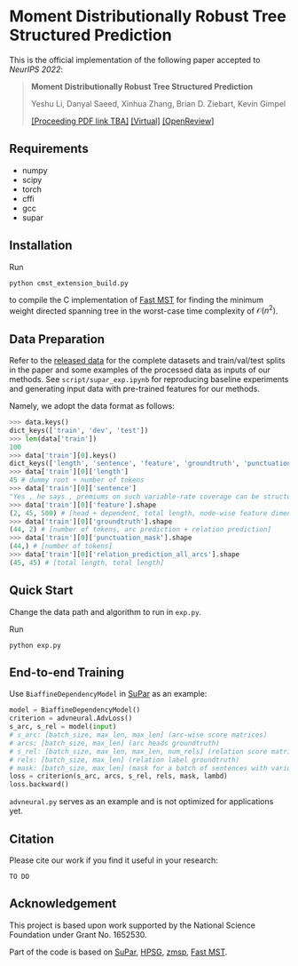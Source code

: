 # Moment Distributionally Robust Tree Structured Prediction

This is the official implementation of the following paper accepted to *NeurIPS 2022*:

> **Moment Distributionally Robust Tree Structured Prediction**
> 
> Yeshu Li, Danyal Saeed, Xinhua Zhang, Brian D. Ziebart, Kevin Gimpel
> 
> [[Proceeding PDF link TBA]]() [[Virtual]](https://nips.cc/virtual/2022/poster/54233) [[OpenReview]](https://openreview.net/forum?id=Tq2XqINV1Jz)

## Requirements

- numpy
- scipy
- torch
- cffi
- gcc
- supar

## Installation

Run

```shell
python cmst_extension_build.py
```

to compile the C implementation of [Fast MST](https://github.com/stanojevic/Fast-MST-Algorithm) for finding the minimum weight directed spanning tree in the worst-case time complexity of $\mathcal{O}(n^2)$.

## Data Preparation

Refer to the [released data](https://github.com/DanielLeee/drtreesp/releases/download/data/data.zip) for the complete datasets and train/val/test splits in the paper and some examples of the processed data as inputs of our methods. See `script/supar_exp.ipynb` for reproducing baseline experiments and generating input data with pre-trained features for our methods.

Namely, we adopt the data format as follows:

```Python REPL
>>> data.keys()
dict_keys(['train', 'dev', 'test'])
>>> len(data['train'])
100
>>> data['train'][0].keys()
dict_keys(['length', 'sentence', 'feature', 'groundtruth', 'punctuation_mask', 'relation_prediction_all_arcs'])
>>> data['train'][0]['length']
45 # dummy root + number of tokens
>>> data['train'][0]['sentence']
"Yes , he says , premiums on such variable-rate coverage can be structured to `` vanish '' after a certain period -- but usually only if interest rates stay high enough to generate sufficient cash to cover the annual cost of insurance protection ."
>>> data['train'][0]['feature'].shape
(2, 45, 500) # [head + dependent, total length, node-wise feature dimension]
>>> data['train'][0]['groundtruth'].shape
(44, 2) # [number of tokens, arc prediction + relation prediction]
>>> data['train'][0]['punctuation_mask'].shape
(44,) # [number of tokens]
>>> data['train'][0]['relation_prediction_all_arcs'].shape
(45, 45) # [total length, total length]
```

## Quick Start

Change the data path and algorithm to run in `exp.py`.

Run

```shell
python exp.py
```

## End-to-end Training

Use `BiaffineDependencyModel` in [SuPar](https://github.com/yzhangcs/parser) as an example:

```Python
model = BiaffineDependencyModel()
criterion = advneural.AdvLoss()
s_arc, s_rel = model(input)
# s_arc: [batch_size, max_len, max_len] (arc-wise score matrices)
# arcs: [batch_size, max_len] (arc heads groundtruth)
# s_rel: [batch_size, max_len, max_len, num_rels] (relation score matrices)
# rels: [batch_size, max_len] (relation label groundtruth)
# mask: [batch_size, max_len] (mask for a batch of sentences with various lengths)
loss = criterion(s_arc, arcs, s_rel, rels, mask, lambd)
loss.backward()
```

`advneural.py` serves as an example and is not optimized for applications yet.

## Citation

Please cite our work if you find it useful in your research:

```
TO DO
```

## Acknowledgement

This project is based upon work supported by the National Science Foundation under Grant No. 1652530.

Part of the code is based on [SuPar](https://github.com/yzhangcs/parser), [HPSG](https://github.com/DoodleJZ/HPSG-Neural-Parser), [zmsp](https://github.com/zzsfornlp/zmsp), [Fast MST](https://github.com/stanojevic/Fast-MST-Algorithm).
